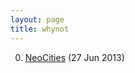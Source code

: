```yaml
---
layout: page
title: whynot
---
```


0. [NeoCities](/bookmark/2013/06/27/neocities.html) (27 Jun 2013) 
